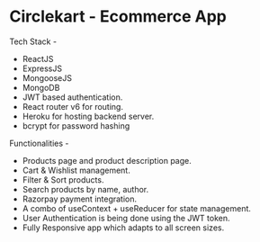 # Circlekart - Ecommerce App

Tech Stack -

- ReactJS
- ExpressJS
- MongooseJS
- MongoDB
- JWT based authentication.
- React router v6 for routing.
- Heroku for hosting backend server.
- bcrypt for password hashing


Functionalities -

- Products page and product description page.
- Cart & Wishlist management.
- Filter & Sort products.
- Search products by name, author.
- Razorpay payment integration.
- A combo of useContext + useReducer for state management.
- User Authentication is being done using the JWT token.
- Fully Responsive app which adapts to all screen sizes.
